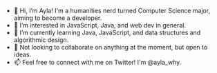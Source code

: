 - 👋 Hi, I’m Ayla! I'm a humanities nerd turned Computer Science major, aiming to become a developer.
- 👀 I’m interested in JavaScript, Java, and web dev in general.
- 🌱 I’m currently learning Java, JavaScript, and data structures and algorithmic design.
- 💞️ Not looking to collaborate on anything at the moment, but open to ideas. 
- 📫 Feel free to connect with me on Twitter! I'm @ayla_why.

<!---
aylawhy/aylawhy is a ✨ special ✨ repository because its `README.md` (this file) appears on your GitHub profile.
You can click the Preview link to take a look at your changes.
--->
